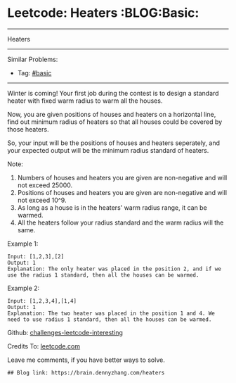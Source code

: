 # Leetcode: Heaters     :BLOG:Basic:


---

Heaters  

---

Similar Problems:  
-   Tag: [#basic](https://brain.dennyzhang.com/category/basic)

---

Winter is coming! Your first job during the contest is to design a standard heater with fixed warm radius to warm all the houses.  

Now, you are given positions of houses and heaters on a horizontal line, find out minimum radius of heaters so that all houses could be covered by those heaters.  

So, your input will be the positions of houses and heaters seperately, and your expected output will be the minimum radius standard of heaters.  

Note:  
1.  Numbers of houses and heaters you are given are non-negative and will not exceed 25000.
2.  Positions of houses and heaters you are given are non-negative and will not exceed 10^9.
3.  As long as a house is in the heaters' warm radius range, it can be warmed.
4.  All the heaters follow your radius standard and the warm radius will the same.

Example 1:  

    Input: [1,2,3],[2]
    Output: 1
    Explanation: The only heater was placed in the position 2, and if we use the radius 1 standard, then all the houses can be warmed.

Example 2:  

    Input: [1,2,3,4],[1,4]
    Output: 1
    Explanation: The two heater was placed in the position 1 and 4. We need to use radius 1 standard, then all the houses can be warmed.

Github: [challenges-leetcode-interesting](https://github.com/DennyZhang/challenges-leetcode-interesting/tree/master/heaters)  

Credits To: [leetcode.com](https://leetcode.com/problems/heaters/description/)  

Leave me comments, if you have better ways to solve.  

    ## Blog link: https://brain.dennyzhang.com/heaters